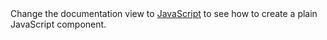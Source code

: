 <framework-specific-section frameworks="angular,vue,react">
Change the documentation view to <a href='../../javascript-data-grid/components/'>JavaScript</a> to see how to create a plain JavaScript component.
</framework-specific-section>
